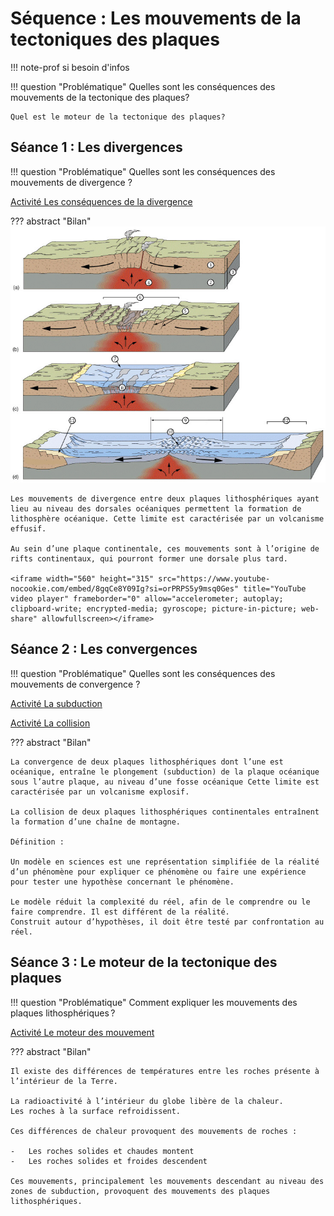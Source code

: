 # Séquence : Les mouvements de la tectoniques des plaques

!!! note-prof
    si besoin d'infos


!!! question "Problématique"
    Quelles sont les conséquences des mouvements de la tectonique des plaques?

    Quel est le moteur de la tectonique des plaques?
    



## Séance 1 : Les divergences


!!! question "Problématique"
    Quelles sont les conséquences des mouvements de divergence ?

[Activité Les conséquences de la divergence](../divergences)




??? abstract "Bilan"
    ![](Pictures/schemaDynDorsale.png)

    Les mouvements de divergence entre deux plaques lithosphériques ayant lieu au niveau des dorsales océaniques permettent la formation de lithosphère océanique. Cette limite est caractérisée par un volcanisme effusif.

    Au sein d’une plaque continentale, ces mouvements sont à l’origine de rifts continentaux, qui pourront former une dorsale plus tard.

    <iframe width="560" height="315" src="https://www.youtube-nocookie.com/embed/8gqCe8Y09Ig?si=orPRPS5y9msq0Ges" title="YouTube video player" frameborder="0" allow="accelerometer; autoplay; clipboard-write; encrypted-media; gyroscope; picture-in-picture; web-share" allowfullscreen></iframe>

## Séance 2 : Les convergences


!!! question "Problématique"
    Quelles sont les conséquences des mouvements de convergence ?

[Activité La subduction](../subduction)


[Activité La collision](../collision)

??? abstract "Bilan"

    La convergence de deux plaques lithosphériques dont l’une est océanique, entraîne le plongement (subduction) de la plaque océanique sous l’autre plaque, au niveau d’une fosse océanique Cette limite est caractérisée par un volcanisme explosif.

    La collision de deux plaques lithosphériques continentales entraînent la formation d’une chaîne de montagne.

    Définition :

    Un modèle en sciences est une représentation simplifiée de la réalité d’un phénomène pour expliquer ce phénomène ou faire une expérience pour tester une hypothèse concernant le phénomène.

    Le modèle réduit la complexité du réel, afin de le comprendre ou le faire comprendre. Il est différent de la réalité.
    Construit autour d’hypothèses, il doit être testé par confrontation au réel.

## Séance 3 : Le moteur de la tectonique des plaques


!!! question "Problématique"
    Comment expliquer les mouvements des plaques lithosphériques ?

[Activité Le moteur des mouvement](../moteurTecto)

??? abstract "Bilan"

    Il existe des différences de températures entre les roches présente à l’intérieur de la Terre.

    La radioactivité à l’intérieur du globe libère de la chaleur.
    Les roches à la surface refroidissent.

    Ces différences de chaleur provoquent des mouvements de roches :

    -   Les roches solides et chaudes montent
    -   Les roches solides et froides descendent

    Ces mouvements, principalement les mouvements descendant au niveau des zones de subduction, provoquent des mouvements des plaques lithosphériques.